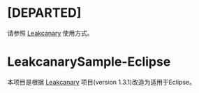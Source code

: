 # [DEPARTED]
请参照 [Leakcanary](https://github.com/square/leakcanary) 使用方式。

# LeakcanarySample-Eclipse

本项目是根据 [Leakcanary](https://github.com/square/leakcanary) 项目(version 1.3.1)改造为适用于Eclipse。

